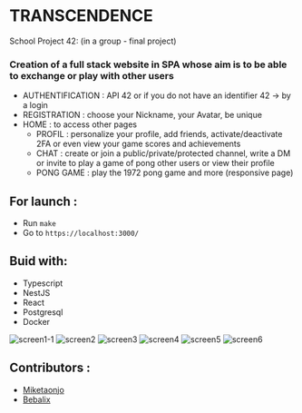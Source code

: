 # TRANSCENDENCE

School Project 42: (in a group - final project)

### Creation of a full stack website in SPA whose aim is to be able to exchange or play with other users

- AUTHENTIFICATION : API 42 or if you do not have an identifier 42 -> by a login
- REGISTRATION : choose your Nickname, your Avatar, be unique 
- HOME : to access other pages
  - PROFIL : personalize your profile, add friends, activate/deactivate 2FA or even view your game scores and achievements
  - CHAT : create or join a public/private/protected channel, write a DM or invite to play a game of pong other users or view their profile
  - PONG GAME : play the 1972 pong game and more (responsive page)

## For launch : 
  -  Run `make`
  -  Go to `https://localhost:3000/`

## Buid with:
  + Typescript
  + NestJS
  + React
  + Postgresql
  + Docker

![screen1-1](https://github.com/Clairjordi/Transcendence/assets/88725985/2a5bf63f-2ef8-4af9-a6cf-ab3031953edc)
![screen2](https://github.com/Clairjordi/Transcendence/assets/88725985/b50c246e-b1f7-4a75-b320-ed90fb807efa)
![screen3](https://github.com/Clairjordi/Transcendence/assets/88725985/cbe658ef-6ebc-4c0f-847e-26e5aa64b547)
![screen4](https://github.com/Clairjordi/Transcendence/assets/88725985/53a0dc9e-be09-4cf9-ac54-a842b156295f)
![screen5](https://github.com/Clairjordi/Transcendence/assets/88725985/7c7a0076-3abd-4bb2-a41f-62fd53adeb7f)
![screen6](https://github.com/Clairjordi/Transcendence/assets/88725985/8d9fec49-4f95-4b95-94e7-5a2b95efc8a2)





## Contributors :
  - [Miketaonjo](https://github.com/miketaonjo)
  - [Bebalix](https://github.com/Bebalix)
